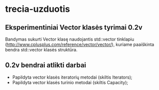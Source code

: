 # trecia-uzduotis

## Eksperimentiniai Vector klasės tyrimai 0.2v
Bandymas sukurti Vector klasę naudojantis std::vector tinklapiu (http://www.cplusplus.com/reference/vector/vector/), kuriame paaiškinta bendra std::vector klasės struktūra.

## 0.2v bendrai atlikti darbai
- Papildyta vector klasės iteratorių metodai (skiltis Iterators);
- Papildyta vector klasės turinio metodai (skiltis Capacity);

